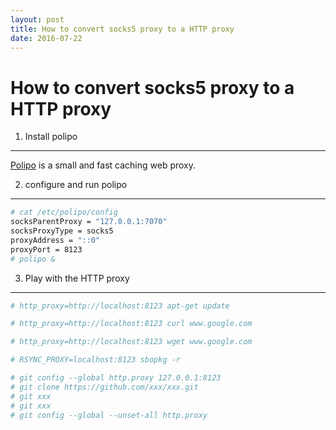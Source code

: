 ```yaml
---
layout: post
title: How to convert socks5 proxy to a HTTP proxy
date: 2016-07-22
---
```

How to convert socks5 proxy to a HTTP proxy
=============================================

1. Install polipo
-----------------
[Polipo](https://www.irif.univ-paris-diderot.fr/~jch/software/polipo/) is a small and fast caching web proxy.

2. configure and run polipo
---------------------------

```sh
# cat /etc/polipo/config
socksParentProxy = "127.0.0.1:7070"
socksProxyType = socks5
proxyAddress = "::0"
proxyPort = 8123
# polipo &
```

3. Play with the HTTP proxy
----------------------------

```sh
# http_proxy=http://localhost:8123 apt-get update

# http_proxy=http://localhost:8123 curl www.google.com

# http_proxy=http://localhost:8123 wget www.google.com

# RSYNC_PROXY=localhost:8123 sbopkg -r

# git config --global http.proxy 127.0.0.1:8123
# git clone https://github.com/xxx/xxx.git
# git xxx
# git xxx
# git config --global --unset-all http.proxy
```
